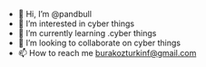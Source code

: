 - 👋 Hi, I’m @pandbull
- 👀 I’m interested in cyber things
- 🌱 I’m currently learning .cyber things
- 💞️ I’m looking to collaborate on cyber things
- 📫 How to reach me burakozturkinf@gmail.com

<!---
pandbull/pandbull is a ✨ special ✨ repository because its `README.md` (this file) appears on your GitHub profile.
You can click the Preview link to take a look at your changes.
--->
